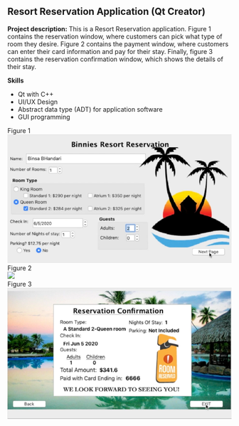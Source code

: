 ## Resort Reservation Application (Qt Creator)

**Project description:** This is a Resort Reservation application. Figure 1 contains the reservation window, where customers can pick what type of room they desire. Figure 2 contains the payment window, where customers can enter their card information and pay for their stay. Finally, figure 3 contains the reservation confirmation window, which shows the details of their stay.

**Skills**
- Qt with C++
- UI/UX Design  
- Abstract data type (ADT) for application software
- GUI programming

Figure 1
<br/>
<img src="images/HR window.png?raw=true"/>
<br/>
Figure 2
<br/>
<img src="images/HR payment.png?raw=true"/>
<br/>
Figure 3
<br/>
<img src="images/HR confirmation.png?raw=true"/>
